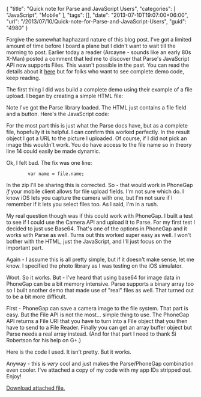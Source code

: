 {
	"title": "Quick note for Parse and JavaScript Users",
	"categories": [
		"JavaScript",
		"Mobile"
	],
	"tags": [],
	"date": "2013-07-10T19:07:00+06:00",
	"url": "/2013/07/10/Quick-note-for-Parse-and-JavaScript-Users",
	"guid": "4980"
}

Forgive the somewhat haphazard nature of this blog post. I've got a limited amount of time before I board a plane but I didn't want to wait till the morning to post. Earlier today a reader (Arcayne - sounds like an early 80s X-Man) posted a comment that led me to discover that Parse's JavaScript API now supports Files. This wasn't possible in the past. You can read the details about it <a href="https://parse.com/docs/js_guide#files">here</a> but for folks who want to see complete demo code, keep reading.
<!--more-->
The first thing I did was build a complete demo using their example of a file upload. I began by creating a simple HTML file:

<script src="https://gist.github.com/cfjedimaster/5971018.js"></script>

Note I've got the Parse library loaded. The HTML just contains a file field and a button. Here's the JavaScript code:

<script src="https://gist.github.com/cfjedimaster/5971025.js"></script>

For the most part this is just what the Parse docs have, but as a complete file, hopefully it is helpful. I can confirm this worked perfectly. In the result object I got a URL to the picture I uploaded. Of course, if I did not pick an image this wouldn't work.  You do have access to the file name so in theory line 14 could easily be made dynamic. 

Ok, I felt bad. The fix was one line:

            var name = file.name;

In the zip I'll be sharing this is corrected. So - that would work in PhoneGap <i>if</i> your mobile client allows for file upload fields. I'm not sure which do. I know iOS lets you capture the camera with one, but I'm not sure if I remember if it lets you select files too. As I said, I'm in a rush. 

My real question though was if this could work with PhoneGap. I built a test to see if I could use the Camera API and upload it to Parse. For my first test I decided to just use Base64. That's one of the options in PhoneGap and it works with Parse as well. Turns out this worked super easy as well. I won't bother with the HTML, just the JavaScript, and I'll just focus on the important part.

<script src="https://gist.github.com/cfjedimaster/5971075.js"></script>

Again - I assume this is all pretty simple, but if it doesn't make sense, let me know. I specified the photo library as I was testing on the iOS simulator.

Woot. So it works. But - I've heard that using base64 for image data in PhoneGap can be a bit memory intensive. Parse supports a binary array too so I built another demo that made use of "real" files as well. That turned out to be a bit more difficult.

First - PhoneGap can save a camera image to the file system. That part is easy. But the File API is not the most... simple thing to use. The PhoneGap API returns a File URI that you have to turn into a File object that you then have to send to a File Reader. Finally you can get an array buffer object but Parse needs a real array instead. (And for that part I need to thank Si Robertson for his help on G+.)

Here is the code I used. It isn't pretty. But it works.

<script src="https://gist.github.com/cfjedimaster/5971113.js"></script>

Anyway - this is <i>very</i> cool and just makes the Parse/PhoneGap combination even cooler. I've attached a copy of my code with my app IDs stripped out. Enjoy!<p><a href='enclosures/C%3A%5Chosts%5C2013%2Eraymondcamden%2Ecom%5Cenclosures%2Fparseuploadtests%2Ezip'>Download attached file.</a></p>